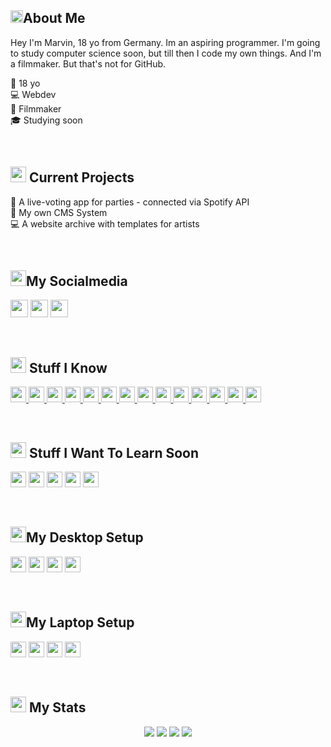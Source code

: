<!-- @format -->

<h2><img src="https://media.giphy.com/media/lq3imhZ7qSz8xAFBv4/giphy.gif" height="20">About Me</h2>

<p>
  Hey I'm Marvin, 18 yo from Germany. Im an aspiring programmer. I'm going to study computer science soon, but till then I code my own things. And I'm a filmmaker. But that's not for GitHub.
</p>

<ul style="padding: 0;">
🎂 18 yo<br>
💻 Webdev<br>
🎥 Filmmaker<br>
🎓 Studying soon<br>
</ul>

<br>

<h2><img src="https://media.giphy.com/media/XBiIXQOKTLoxlTDfIs/giphy.gif" height="25"> Current Projects</h2>
<ul style="padding: 0;">
🎵 A live-voting app for parties - connected via Spotify API<br>
📄 My own CMS System<br>
💻 A website archive with templates for artists
</ul>
<br>

<h2><img src="https://media.giphy.com/media/KcVjOpaQfE6bhicWqP/giphy.gif" height="25">My Socialmedia</h2>
<p>
  <a href="mailto:marvinskanal.yt@gmail.com" target="_blank"><img height="28" src = "https://img.shields.io/badge/gmail-c14438?&style=for-the-badge&logo=gmail&logoColor=white"></a>
  <a href="https://instagram.com/dermrvn" target="_blank"><img height="28" src = "https://img.shields.io/badge/-Instagram-e95950?style=for-the-badge&logo=Instagram&logoColor=white"></a>
  <a href="https://youtube.com/dermrvn" target="_blank"><img height="28" src = "https://img.shields.io/badge/-youtube-FF0000?style=for-the-badge&logo=youtube&logoColor=white"></a>
</p>

<br>

<h2><img src="https://media.giphy.com/media/VdoIFLsMIlwzfKD520/giphy.gif" height="25"> Stuff I Know</h2>

<p>
    <a href="https://html5.org/" target="_blank">
        <img src="https://img.shields.io/badge/-HTML5-E34F26?style=flat-square&logo=html5&logoColor=white" height="25" />
    </a>
    <a href="https://www.w3.org/Style/CSS/Overview.de.html" target="_blank">
        <img src="https://img.shields.io/badge/-CSS3-1572B6?style=flat-square&logo=css3" height="25" />
    </a>
    <a href="https://www.javascript.com/" target="_blank">
        <img src="https://img.shields.io/badge/-JS-F7DF1E?style=flat-square&logo=JavaScript&logoColor=black" height="25" />
    </a>
    <a href="https://www.php.net/" target="_blank">
        <img src="https://img.shields.io/badge/-PHP-777BB4?style=flat-square&logo=PHP&logoColor=white" height="25" />
    </a>
    <a href="https://www.w3schools.com/sql/sql_intro.asp" target="_blank">
        <img src="https://img.shields.io/badge/-SQL-4479A1?style=flat-square&logo=MySQL&logoColor=white" height="25" />
    </a>
    <a href="https://www.python.org/" target="_blank">
        <img src="https://img.shields.io/badge/-Python-3776AB?style=flat-square&logo=Python&logoColor=white" height="25" />
    </a>
    <a href="https://github.com/dermrvn-code" target="_blank">
        <img src="https://img.shields.io/badge/-GitHub-181717?style=flat-square&logo=github" height="25" />
    </a>
    <a href="https://git-scm.com/" target="_blank">
        <img src="https://img.shields.io/badge/-Git-F05032?style=flat-square&logo=git&logoColor=white" height="25" />
    </a>
    <a href="https://code.visualstudio.com/" target="_blank">
        <img src="https://img.shields.io/badge/-VS Code-007ACC?style=flat-square&logo=visual-studio-code&logoColor=white" height="25" />
    </a>
    <a href="https://www.adobe.com/de/products/photoshop.html" target="_blank">
        <img src="https://img.shields.io/badge/-Photoshop-31A8FF?style=flat-square&logo=adobe-photoshop&logoColor=white" height="25" />
    </a>
    <a href="https://www.adobe.com/de/products/premiere.html" target="_blank">
        <img src="https://img.shields.io/badge/-Premiere-9999FF?style=flat-square&logo=adobe-premiere-pro&logoColor=white" height="25" />
    </a>
    <a href="https://www.adobe.com/de/products/photoshop-lightroom.html" target="_blank">
        <img src="https://img.shields.io/badge/-Lightroom-31A8FF?style=flat-square&logo=adobe-lightroom&logoColor=white" height="25" />
    </a>
    <a href="https://www.adobe.com/de/products/xd.html" target="_blank">
        <img src="https://img.shields.io/badge/-XD-FF61F6?style=flat-square&logo=adobe-xd&logoColor=white" height="25" />
    </a>
    <a href="https://www.microsoft.com/" target="_blank">
        <img src="https://img.shields.io/badge/-Windows-0078D6?style=flat-square&logo=windows&logoColor=white" height="25" />
    </a>
</p>


<br>

<h2><img src="https://media.giphy.com/media/YRDstN3RevBJBbqZIl/giphy.gif" height="25"> Stuff I Want To Learn Soon</h2>

<p>
<img src="https://img.shields.io/badge/-Arduino-00979D?style=flat-square&logo=arduino&logoColor=white" height="25"> 
<img src="https://img.shields.io/badge/-Linux-FCC624?style=flat-square&logo=linux&logoColor=black" height="25"> 
<img src="https://img.shields.io/badge/-React-61DAFB?style=flat-square&logo=react&logoColor=black" height="25"> 
<img src="https://img.shields.io/badge/-Java-007396?style=flat-square&logo=java&logoColor=white" height="25"> 
<img src="https://img.shields.io/badge/-After Effects-9999FF?style=flat-square&logo=adobe-after-effects&logoColor=white" height="25"> 
</p>

<br>

<h2><img src="https://media.giphy.com/media/h7RC6oCYybRfNzEYvW/giphy.gif?cid=ecf05e47cg9lmlus12tba9mj2g5nnd7ocu5h2c3nma1deok2&rid=giphy.gif" height="25">My Desktop Setup</h2>

<p>
<img src="https://img.shields.io/badge/-Intel i7-0071C5?style=flat-square&logo=intel&logoColor=white" height="25"> 
<img src="https://img.shields.io/badge/-Radeon RX480-ED1C24?style=flat-square&logo=amd&logoColor=white" height="25"> 
<img src="https://img.shields.io/badge/-Windows 10-0078D6?style=flat-square&logo=windows&logoColor=white" height="25">
<img src="https://img.shields.io/badge/-VS Code-007ACC?style=flat-square&logo=visual-studio-code&logoColor=white" height="25"> 
</p>


<br>

<h2><img src="https://media.giphy.com/media/WFZvB7VIXBgiz3oDXE/giphy.gif" height="25">My Laptop Setup</h2>

<p>
<img src="https://img.shields.io/badge/-Ideapad Flex 5-ED1C24?style=flat-square&logo=lenovo&logoColor=white" height="25"> 
<img src="https://img.shields.io/badge/-Intel i5-0071C5?style=flat-square&logo=intel&logoColor=white" height="25"> 
<img src="https://img.shields.io/badge/-Windows 10-0078D6?style=flat-square&logo=windows&logoColor=white" height="25">
<img src="https://img.shields.io/badge/-VS Code-007ACC?style=flat-square&logo=visual-studio-code&logoColor=white" height="25"> 
</p>

<br>


<h2><img src="https://media.giphy.com/media/cj87CxfRtrUifF3Ryk/giphy.gif" height="25"> My Stats</h2>

<p align = "center">
  <img src = "https://github-readme-stats.vercel.app/api?username=dermrvn-code&theme=highcontrast&show_icons=true&include_all_commits=true&count_private=true&hide=issues&line_height=32">
  <img src = "https://github-readme-streak-stats.herokuapp.com/?user=dermrvn&theme=highcontrast&line_height=32">
  <img src = "https://github-readme-stats.vercel.app/api/top-langs/?username=dermrvn-code&theme=highcontrast&show_icons=trueline_height=32">
  <img src = "https://github-readme-stats.vercel.app/api/wakatime?username=dermrvn&theme=highcontrast&line_height=32">
</p>
